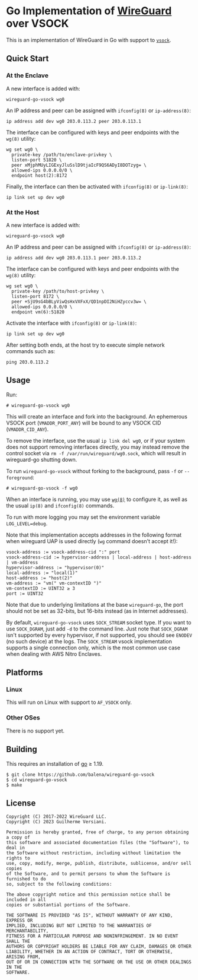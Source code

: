 # Go Implementation of [WireGuard](https://www.wireguard.com/) over VSOCK

This is an implementation of WireGuard in Go with support to [`vsock`](https://man7.org/linux/man-pages/man7/vsock.7.html).

## Quick Start

### At the Enclave

A new interface is added with:

    wireguard-go-vsock wg0

An IP address and peer can be assigned with `ifconfig(8)` or `ip-address(8)`:

    ip address add dev wg0 203.0.113.2 peer 203.0.113.1

The interface can be configured with keys and peer endpoints with the `wg(8)` utility:

    wg set wg0 \
      private-key /path/to/enclave-privkey \
      listen-port 51820 \
      peer xMjphMUyLIGExyJluSslD9tjaIcF9QS6ADyI8DOTzyg= \
      allowed-ips 0.0.0.0/0 \
      endpoint host(2):8172

Finally, the interface can then be activated with `ifconfig(8)` or `ip-link(8)`:

    ip link set up dev wg0

### At the Host

A new interface is added with:

    wireguard-go-vsock wg0

An IP address and peer can be assigned with `ifconfig(8)` or `ip-address(8)`:

    ip address add dev wg0 203.0.113.1 peer 203.0.113.2

The interface can be configured with keys and peer endpoints with the `wg(8)` utility:

    wg set wg0 \
      private-key /path/to/host-privkey \
      listen-port 8172 \
      peer +SjU9sG4bBLyViwQsHxVXFxX/QD1npDI2NiHZyccv3w= \
      allowed-ips 0.0.0.0/0 \
      endpoint vm(6):51820

Activate the interface with `ifconfig(8)` or `ip-link(8)`:

    ip link set up dev wg0

After setting both ends, at the host try to execute simple network commands such as:

    ping 203.0.113.2

## Usage

Run:

```
# wireguard-go-vsock wg0
```

This will create an interface and fork into the background. An ephemerous VSOCK port (`VMADDR_PORT_ANY`) will be bound to any VSOCK CID (`VMADDR_CID_ANY`).

To remove the interface, use the usual `ip link del wg0`, or if your system does not support removing interfaces directly, you may instead remove the control socket via `rm -f /var/run/wireguard/wg0.sock`, which will result in wireguard-go shutting down.

To run `wireguard-go-vsock` without forking to the background, pass `-f` or `--foreground`:

```
# wireguard-go-vsock -f wg0
```

When an interface is running, you may use [`wg(8)`](https://git.zx2c4.com/wireguard-tools/about/src/man/wg.8) to configure it, as well as the usual `ip(8)` and `ifconfig(8)` commands.

To run with more logging you may set the environment variable `LOG_LEVEL=debug`.

Note that this implementation accepts addresses in the following format when wireguard UAP is used directly (`wg` command doesn't accept it!):

```
vsock-address := vsock-address-cid ":" port
vsock-address-cid := hypervisor-address | local-address | host-address | vm-address
hypervisor-address := "hypervisor(0)"
local-address := "local(1)"
host-address := "host(2)"
vm-address := "vm(" vm-contextID ")"
vm-contextID := UINT32 ≥ 3
port := UINT32
```

Note that due to underlying limitations at the base `wireguard-go`, the port should not be set as 32-bits, but 16-bits instead (as in Internet addresses).

By default, `wireguard-go-vsock` uses `SOCK_STREAM` socket type. If you want to use `SOCK_DGRAM`, just add `-d` to the command line. Just note that `SOCK_DGRAM` isn't supported by every hypervisor, if not supported, you should see `ENODEV` (no such device) at the logs. The `SOCK_STREAM` vsock implementation supports a single connection only, which is the most common use case when dealing with AWS Nitro Enclaves.

## Platforms

### Linux

This will run on Linux with support to `AF_VSOCK` only.

### Other OSes

There is no support yet.

## Building

This requires an installation of [go](https://golang.org) ≥ 1.19.

```
$ git clone https://github.com/balena/wireguard-go-vsock
$ cd wireguard-go-vsock
$ make
```

## License

    Copyright (C) 2017-2022 WireGuard LLC.
    Copyright (C) 2023 Guilherme Versiani.
    
    Permission is hereby granted, free of charge, to any person obtaining a copy of
    this software and associated documentation files (the "Software"), to deal in
    the Software without restriction, including without limitation the rights to
    use, copy, modify, merge, publish, distribute, sublicense, and/or sell copies
    of the Software, and to permit persons to whom the Software is furnished to do
    so, subject to the following conditions:
    
    The above copyright notice and this permission notice shall be included in all
    copies or substantial portions of the Software.
    
    THE SOFTWARE IS PROVIDED "AS IS", WITHOUT WARRANTY OF ANY KIND, EXPRESS OR
    IMPLIED, INCLUDING BUT NOT LIMITED TO THE WARRANTIES OF MERCHANTABILITY,
    FITNESS FOR A PARTICULAR PURPOSE AND NONINFRINGEMENT. IN NO EVENT SHALL THE
    AUTHORS OR COPYRIGHT HOLDERS BE LIABLE FOR ANY CLAIM, DAMAGES OR OTHER
    LIABILITY, WHETHER IN AN ACTION OF CONTRACT, TORT OR OTHERWISE, ARISING FROM,
    OUT OF OR IN CONNECTION WITH THE SOFTWARE OR THE USE OR OTHER DEALINGS IN THE
    SOFTWARE.
